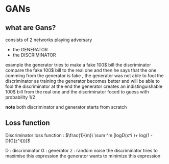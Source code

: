 # GANs

## what are Gans?

consists of 2 networks playing adversary 

- the GENERATOR
- the DISCRIMINATOR

example the generator tries to make a fake 100$ bill 
the discriminator compare the fake 100$ bill to the real one and then he says that the one comming from the generator is fake , the generator was not able to fool the discriminator
as training the generator becomes better and will be able to fool the discriminator
at the end the generator creates an indistinguishable 100$ bill from the real one and the discriminator foced to guess with probability 1/2

**note**   both discriminator and generator starts from scratch

## Loss function

Discriminator loss function : $\frac{1}{m}\ \sum ^m [logD(x^i )+ log(1 - D(G(z^i)))]$

D : discriminator
G : generator
z : random noise
the discriminator tries to maximise this expression 
the generator wants to minimize this expression 